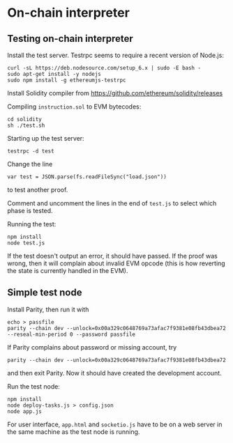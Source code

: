 # On-chain interpreter

## Testing on-chain interpreter

Install the test server. Testrpc seems to require a recent version of Node.js:
```
curl -sL https://deb.nodesource.com/setup_6.x | sudo -E bash -
sudo apt-get install -y nodejs
sudo npm install -g ethereumjs-testrpc
```

Install Solidity compiler from https://github.com/ethereum/solidity/releases

Compiling `instruction.sol` to EVM bytecodes:
```
cd solidity
sh ./test.sh
```

Starting up the test server:
```
testrpc -d test
```

Change the line
```
var test = JSON.parse(fs.readFileSync("load.json"))
```
to test another proof.

Comment and uncomment the lines in the end of `test.js` to select which phase is tested.

Running the test:
```
npm install
node test.js
```
If the test doesn't output an error, it should have passed. If the proof was wrong, then it will complain about invalid EVM opcode (this is how reverting the state is currently handled in the EVM).

## Simple test node

Install Parity, then run it with
```
echo > passfile
parity --chain dev --unlock=0x00a329c0648769a73afac7f9381e08fb43dbea72 --reseal-min-period 0 --password passfile
```
If Parity complains about password or missing account, try
```
parity --chain dev --unlock=0x00a329c0648769a73afac7f9381e08fb43dbea72
```
and then exit Parity. Now it should have created the development account.

Run the test node:
```
npm install
node deploy-tasks.js > config.json
node app.js
```

For user interface, `app.html` and `socketio.js` have to be on a web server in the same machine as the test node is running.
